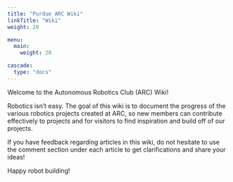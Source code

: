 ```yaml
---
title: "Purdue ARC Wiki"
linkTitle: "Wiki"
weight: 20

menu:
  main:
    weight: 20

cascade:
  type: "docs"
---
```


Welcome to the Autonomous Robotics Club (ARC) Wiki!

Robotics isn’t easy. The goal of this wiki is to document the progress of the various robotics projects created at ARC, so new members can contribute effectively to projects and for visitors to find inspiration and build off of our projects.

If you have feedback regarding articles in this wiki, do not hesitate to use the comment section under each article to get clarifications and share your ideas!

Happy robot building!

